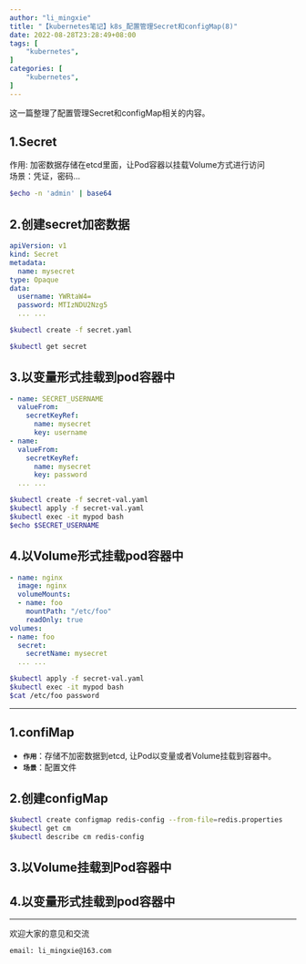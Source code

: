```yaml
---
author: "li_mingxie"
title: "【kubernetes笔记】k8s_配置管理Secret和configMap(8)"
date: 2022-08-28T23:28:49+08:00
tags: [
    "kubernetes",
]
categories: [
    "kubernetes",
]
---
```


这一篇整理了配置管理Secret和configMap相关的内容。
<!--more-->

## 1.Secret

作用: 加密数据存储在etcd里面，让Pod容器以挂载Volume方式进行访问  
场景：凭证，密码...

```bash
$echo -n 'admin' | base64
```

## 2.创建secret加密数据

```yaml
apiVersion: v1 
kind: Secret  
metadata: 
  name: mysecret
type: Opaque
data:
  username: YWRtaW4=
  password: MTIzNDU2Nzg5
  ... ...
```

```bash
$kubectl create -f secret.yaml

$kubectl get secret
```

## 3.以变量形式挂载到pod容器中

```yaml
- name: SECRET_USERNAME
  valueFrom:
    secretKeyRef:
      name: mysecret
      key: username
- name:
  valueFrom:
    secretKeyRef:
      name: mysecret
      key: password
  ... ...
```

```bash
$kubectl create -f secret-val.yaml
$kubectl apply -f secret-val.yaml
$kubectl exec -it mypod bash
$echo $SECRET_USERNAME
```

## 4.以Volume形式挂载pod容器中

```yaml
- name: nginx
  image: nginx
  volumeMounts:
  - name: foo
    mountPath: "/etc/foo"
    readOnly: true
volumes:
- name: foo
  secret:
    secretName: mysecret
  ... ...
```

```bash
$kubectl apply -f secret-val.yaml
$kubectl exec -it mypod bash
$cat /etc/foo password
```

----------------------------------------------

## 1.confiMap

* **`作用`**：存储不加密数据到etcd, 让Pod以变量或者Volume挂载到容器中。
* **`场景`**：配置文件

## 2.创建configMap

```bash
$kubectl create configmap redis-config --from-file=redis.properties
$kubectl get cm
$kubectl describe cm redis-config
```

## 3.以Volume挂载到Pod容器中

## 4.以变量形式挂载到pod容器中

----------------------------------------------

欢迎大家的意见和交流

`email: li_mingxie@163.com`
